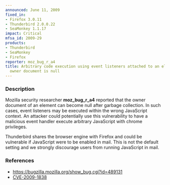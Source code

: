 ```yaml
---
announced: June 11, 2009
fixed_in:
- Firefox 3.0.11
- Thunderbird 2.0.0.22
- SeaMonkey 1.1.17
impact: Critical
mfsa_id: 2009-29
products:
- Thunderbird
- SeaMonkey
- Firefox
reporter: moz_bug_r_a4
title: Arbitrary code execution using event listeners attached to an element whose
  owner document is null
---
```


<h3>Description</h3>

<p>Mozilla security researcher <strong>moz_bug_r_a4</strong> reported
that the owner document of an element can become null after garbage
collection.  In such cases, event listeners may be executed within the
wrong JavaScript context.  An attacker could potentially use this
vulnerability to have a malicious event handler execute arbitrary
JavaScript with chrome privileges.</p>

<p class="note">Thunderbird shares the browser engine with Firefox and
could be vulnerable if JavaScript were to be enabled in mail. This is
not the default setting and we strongly discourage users from running
JavaScript in mail.</p>

<h3>References</h3>

<ul>
  <li><a href="https://bugzilla.mozilla.org/show_bug.cgi?id=489131">https://bugzilla.mozilla.org/show_bug.cgi?id=489131</a></li>
  <li><a class="ex-ref" href="http://cve.mitre.org/cgi-bin/cvename.cgi?name=CVE-2009-1838">CVE-2009-1838</a></li>
</ul>



